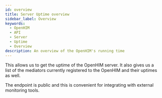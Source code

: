 ```yaml
---
id: overview
title: Server Uptime overview
sidebar_label: Overview
keywords:
  - OpenHIM
  - API
  - Server
  - Uptime
  - Overview
description: An overview of the OpenHIM's running time
---
```


This allows us to get the uptime of the OpenHIM server. It also gives us a list of the mediators currently registered to the OpenHIM and their uptimes as well.

The endpoint is public and this is convenient for integrating with external monitoring tools.
